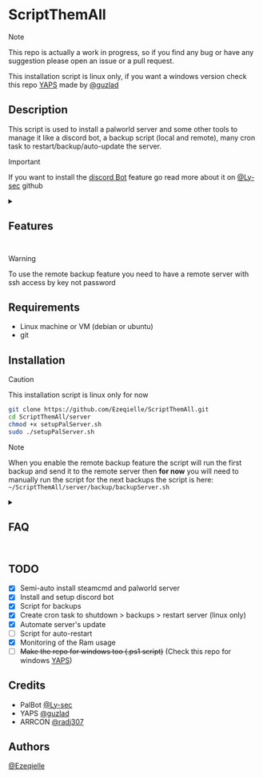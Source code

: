 # ScriptThemAll

> [!NOTE]
> This repo is actually a work in progress, so if you find any bug or have any suggestion please open an issue or a pull request.
> 
> This installation script is linux only, if you want a windows version check this repo [YAPS](https://github.com/guzlad/YAPS) made by [@guzlad](https://github.com/guzlad)

## Description

This script is used to install a palworld server and some other tools to manage it like a discord bot, a backup script (local and remote), many cron task to restart/backup/auto-update the server.

> [!IMPORTANT]
> If you want to install the [discord Bot](https://github.com/Ly-sec/PalBot/tree/main) feature go read more about it on [@Ly-sec](https://github.com/Ly-sec) github

<details>
<summary><b><h2>Features<h2></b></summary>

- Install and setup steamcmd
- Install and setup palworld server
- Setup server settings
- Custom PalWorldSettings.ini with markers
- Install of screen
- Git clone of [PalBot](https://github.com/Ly-sec/PalBot/tree/main)
- Script to setup and run the bot
- Backup script
- Option to send backup to remote server
- Auto-update script
- Monitoring script for Ram usage
- Auto-restart script in case of crash

</details>

> [!WARNING]
> To use the remote backup feature you need to have a remote server with ssh access by key not password

## Requirements

- Linux machine or VM (debian or ubuntu)
- git

## Installation

> [!CAUTION]
> This installation script is linux only for now

```bash
git clone https://github.com/Ezeqielle/ScriptThemAll.git
cd ScriptThemAll/server
chmod +x setupPalServer.sh
sudo ./setupPalServer.sh
```

> [!NOTE]
> When you enable the remote backup feature the script will run the first backup and send it to the remote server then **for now** you will need to manually run the script for the next backups
> the script is here: `~/ScriptThemAll/server/backup/backupServer.sh`

<details>
<summary><b><h2>FAQ<h2></b></summary>

- I don't have setup the remote backup feature, how can I do it?

> You need to edit run the remote backup script that can be found here
> `~/ScriptThemAll/server/backup/remoteBackupSetup.sh`

- I don't have a remote server, how can I use the backup feature?

> You can use the local backup feature that is already implemented in the script that can be found here
> `~/ScriptThemAll/server/backup/backupServer.sh`

</details>

## TODO

- [X] Semi-auto install steamcmd and palworld server
- [X] Install and setup discord bot
- [X] Script for backups
- [X] Create cron task to shutdown > backups > restart server (linux only)
- [X] Automate server's update
- [ ] Script for auto-restart
- [X] Monitoring of the Ram usage
- [ ] ~~Make the repo for windows too (.ps1 script)~~ (Check this repo for windows [YAPS](https://github.com/guzlad/YAPS))

## Credits

- PalBot [@Ly-sec](https://github.com/Ly-sec/PalBot/tree/main)
- YAPS [@guzlad](https://github.com/guzlad/YAPS)
- ARRCON [@radj307](https://github.com/radj307/ARRCON)

## Authors

[@Ezeqielle](https://github.com/Ezeqielle)
